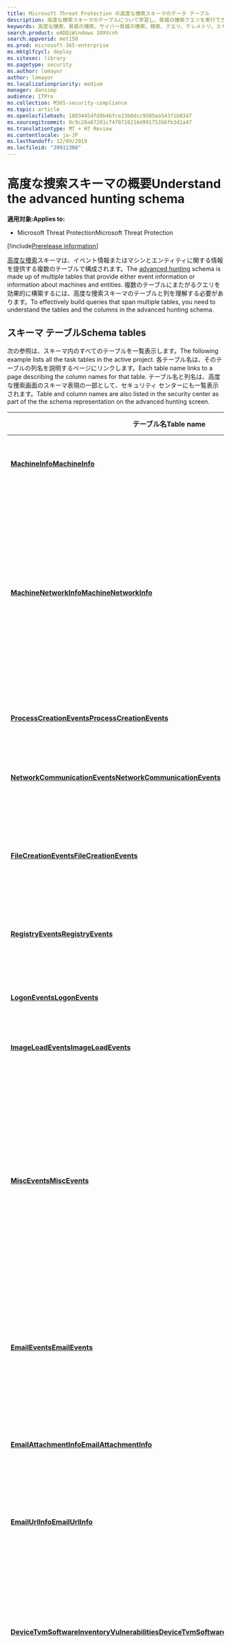 ```yaml
---
title: Microsoft Threat Protection の高度な捜索スキーマのデータ テーブル
description: 高度な捜索スキーマのテーブルについて学習し、脅威の捜索クエリを実行できるデータを理解します。
keywords: 高度な捜索、脅威の捜索、サイバー脅威の捜索、検索、クエリ、テレメトリ、スキーマ リファレンス、kusto、テーブル、データ
search.product: eADQiWindows 10XVcnh
search.appverid: met150
ms.prod: microsoft-365-enterprise
ms.mktglfcycl: deploy
ms.sitesec: library
ms.pagetype: security
ms.author: lomayor
author: lomayor
ms.localizationpriority: medium
manager: dansimp
audience: ITPro
ms.collection: M365-security-compliance
ms.topic: article
ms.openlocfilehash: 1803445dfd9b46fce23b0dcc9585ea543f1b0347
ms.sourcegitcommit: 0c9c28a87201c7470716216d99175356fb3d1a47
ms.translationtype: MT + HT Review
ms.contentlocale: ja-JP
ms.lasthandoff: 12/09/2019
ms.locfileid: "39911308"
---
```

# <a name="understand-the-advanced-hunting-schema"></a><span data-ttu-id="1f846-104">高度な捜索スキーマの概要</span><span class="sxs-lookup"><span data-stu-id="1f846-104">Understand the advanced hunting schema</span></span>

<span data-ttu-id="1f846-105">**適用対象:**</span><span class="sxs-lookup"><span data-stu-id="1f846-105">**Applies to:**</span></span>
- <span data-ttu-id="1f846-106">Microsoft Threat Protection</span><span class="sxs-lookup"><span data-stu-id="1f846-106">Microsoft Threat Protection</span></span>

[!include[Prerelease information](prerelease.md)]

<span data-ttu-id="1f846-107">[高度な捜索](advanced-hunting-overview.md)スキーマは、イベント情報またはマシンとエンティティに関する情報を提供する複数のテーブルで構成されます。</span><span class="sxs-lookup"><span data-stu-id="1f846-107">The [advanced hunting](advanced-hunting-overview.md) schema is made up of multiple tables that provide either event information or information about machines and entities.</span></span> <span data-ttu-id="1f846-108">複数のテーブルにまたがるクエリを効果的に構築するには、高度な捜索スキーマのテーブルと列を理解する必要があります。</span><span class="sxs-lookup"><span data-stu-id="1f846-108">To effectively build queries that span multiple tables, you need to understand the tables and the columns in the advanced hunting schema.</span></span>

## <a name="schema-tables"></a><span data-ttu-id="1f846-109">スキーマ テーブル</span><span class="sxs-lookup"><span data-stu-id="1f846-109">Schema tables</span></span>

<span data-ttu-id="1f846-110">次の参照は、スキーマ内のすべてのテーブルを一覧表示します。</span><span class="sxs-lookup"><span data-stu-id="1f846-110">The following example lists all the task tables in the active project.</span></span> <span data-ttu-id="1f846-111">各テーブル名は、そのテーブルの列名を説明するページにリンクします。</span><span class="sxs-lookup"><span data-stu-id="1f846-111">Each table name links to a page describing the column names for that table.</span></span> <span data-ttu-id="1f846-112">テーブル名と列名は、高度な捜索画面のスキーマ表現の一部として、セキュリティ センターにも一覧表示されます。</span><span class="sxs-lookup"><span data-stu-id="1f846-112">Table and column names are also listed in the security center as part of the the schema representation on the advanced hunting screen.</span></span>

| <span data-ttu-id="1f846-113">テーブル名</span><span class="sxs-lookup"><span data-stu-id="1f846-113">Table name</span></span> | <span data-ttu-id="1f846-114">説明</span><span class="sxs-lookup"><span data-stu-id="1f846-114">Description</span></span> |
|------------|-------------|
| <span data-ttu-id="1f846-115">**[MachineInfo](advanced-hunting-machineinfo-table.md)**</span><span class="sxs-lookup"><span data-stu-id="1f846-115">**[MachineInfo](advanced-hunting-machineinfo-table.md)**</span></span> | <span data-ttu-id="1f846-116">OS 情報を含むマシン情報</span><span class="sxs-lookup"><span data-stu-id="1f846-116">Machine information, including OS information</span></span> |
| <span data-ttu-id="1f846-117">**[MachineNetworkInfo](advanced-hunting-machinenetworkinfo-table.md)**</span><span class="sxs-lookup"><span data-stu-id="1f846-117">**[MachineNetworkInfo](advanced-hunting-machinenetworkinfo-table.md)**</span></span> | <span data-ttu-id="1f846-118">アダプタ、IP アドレス、MAC アドレス、および接続されたネットワークとドメインを含むマシンのネットワーク プロパティ</span><span class="sxs-lookup"><span data-stu-id="1f846-118">Network properties of machines, including adapters, IP and MAC addresses, as well as connected networks and domains</span></span> |
| <span data-ttu-id="1f846-119">**[ProcessCreationEvents](advanced-hunting-processcreationevents-table.md)**</span><span class="sxs-lookup"><span data-stu-id="1f846-119">**[ProcessCreationEvents](advanced-hunting-processcreationevents-table.md)**</span></span> | <span data-ttu-id="1f846-120">プロセスの作成と関連イベント</span><span class="sxs-lookup"><span data-stu-id="1f846-120">Process creation and related events</span></span> |
| <span data-ttu-id="1f846-121">**[NetworkCommunicationEvents](advanced-hunting-networkcommunicationevents-table.md)**</span><span class="sxs-lookup"><span data-stu-id="1f846-121">**[NetworkCommunicationEvents](advanced-hunting-networkcommunicationevents-table.md)**</span></span> | <span data-ttu-id="1f846-122">ネットワーク接続と関連イベント</span><span class="sxs-lookup"><span data-stu-id="1f846-122">Network connection and related events</span></span> |
| <span data-ttu-id="1f846-123">**[FileCreationEvents](advanced-hunting-filecreationevents-table.md)**</span><span class="sxs-lookup"><span data-stu-id="1f846-123">**[FileCreationEvents](advanced-hunting-filecreationevents-table.md)**</span></span> | <span data-ttu-id="1f846-124">ファイルの作成、変更、およびその他のファイル システム イベント</span><span class="sxs-lookup"><span data-stu-id="1f846-124">File creation, modification, and other file system events</span></span> |
| <span data-ttu-id="1f846-125">**[RegistryEvents](advanced-hunting-registryevents-table.md)**</span><span class="sxs-lookup"><span data-stu-id="1f846-125">**[RegistryEvents](advanced-hunting-registryevents-table.md)**</span></span> | <span data-ttu-id="1f846-126">レジストリ エントリの作成と変更</span><span class="sxs-lookup"><span data-stu-id="1f846-126">Creation and modification of registry entries</span></span> |
| <span data-ttu-id="1f846-127">**[LogonEvents](advanced-hunting-logonevents-table.md)**</span><span class="sxs-lookup"><span data-stu-id="1f846-127">**[LogonEvents](advanced-hunting-logonevents-table.md)**</span></span> | <span data-ttu-id="1f846-128">サインインとその他の認証イベント</span><span class="sxs-lookup"><span data-stu-id="1f846-128">Sign-ins and other authentication events</span></span> |
| <span data-ttu-id="1f846-129">**[ImageLoadEvents](advanced-hunting-imageloadevents-table.md)**</span><span class="sxs-lookup"><span data-stu-id="1f846-129">**[ImageLoadEvents](advanced-hunting-imageloadevents-table.md)**</span></span> | <span data-ttu-id="1f846-130">DLL の読み込みイベント</span><span class="sxs-lookup"><span data-stu-id="1f846-130">DLL loading events</span></span> |
| <span data-ttu-id="1f846-131">**[MiscEvents](advanced-hunting-miscevents-table.md)**</span><span class="sxs-lookup"><span data-stu-id="1f846-131">**[MiscEvents](advanced-hunting-miscevents-table.md)**</span></span> | <span data-ttu-id="1f846-132">Windows Defender ウイルス対策や Exploit Protection などのセキュリティ制御によりトリガーされたイベントを含むさまざまな種類のイベント </span><span class="sxs-lookup"><span data-stu-id="1f846-132">Multiple event types, including events triggered by security controls such as Windows Defender Antivirus and exploit protection</span></span> |
| <span data-ttu-id="1f846-133">**[EmailEvents](advanced-hunting-emailevents-table.md)**</span><span class="sxs-lookup"><span data-stu-id="1f846-133">**[EmailEvents](advanced-hunting-emailevents-table.md)**</span></span> | <span data-ttu-id="1f846-134">メール配信やブロック イベントを含む Office 365 のメール イベント</span><span class="sxs-lookup"><span data-stu-id="1f846-134">Office 365 email events, including email delivery and blocking events</span></span> |
| <span data-ttu-id="1f846-135">**[EmailAttachmentInfo](advanced-hunting-emailattachmentinfo-table.md)**</span><span class="sxs-lookup"><span data-stu-id="1f846-135">**[EmailAttachmentInfo](advanced-hunting-emailattachmentinfo-table.md)**</span></span> | <span data-ttu-id="1f846-136">Office 365 メールに添付されたファイルに関する情報</span><span class="sxs-lookup"><span data-stu-id="1f846-136">Information about files attached to Office 365 emails</span></span> |
| <span data-ttu-id="1f846-137">**[EmailUrlInfo](advanced-hunting-emailurlinfo-table.md)**</span><span class="sxs-lookup"><span data-stu-id="1f846-137">**[EmailUrlInfo](advanced-hunting-emailurlinfo-table.md)**</span></span> | <span data-ttu-id="1f846-138">Office 365 メールの URL に関する情報</span><span class="sxs-lookup"><span data-stu-id="1f846-138">Information about URLs on Office 365 emails</span></span> |
| <span data-ttu-id="1f846-139">**[DeviceTvmSoftwareInventoryVulnerabilities](advanced-hunting-tvm-softwareinventory-table.md)**</span><span class="sxs-lookup"><span data-stu-id="1f846-139">**[DeviceTvmSoftwareInventoryVulnerabilities](advanced-hunting-tvm-softwareinventory-table.md)**</span></span> | <span data-ttu-id="1f846-140">デバイス上のソフトウェアのインベントリ、およびこれらのソフトウェア製品の既知の脆弱性</span><span class="sxs-lookup"><span data-stu-id="1f846-140">Inventory of software on devices as well as any known vulnerabilities in these software products</span></span> |
| <span data-ttu-id="1f846-141">**[DeviceTvmSoftwareVulnerabilitiesKB](advanced-hunting-tvm-softwarevulnerability-table.md)**</span><span class="sxs-lookup"><span data-stu-id="1f846-141">**[DeviceTvmSoftwareVulnerabilitiesKB](advanced-hunting-tvm-softwarevulnerability-table.md)**</span></span> | <span data-ttu-id="1f846-142">悪用コードが公開されているかどうかなど、公開されている脆弱性のサポート技術情報</span><span class="sxs-lookup"><span data-stu-id="1f846-142">Knowledge base of publicly disclosed vulnerabilities, including whether exploit code is publicly available</span></span> |
| <span data-ttu-id="1f846-143">**[DeviceTvmSecureConfigurationAssessment](advanced-hunting-tvm-configassessment-table.md)**</span><span class="sxs-lookup"><span data-stu-id="1f846-143">**[DeviceTvmSecureConfigurationAssessment](advanced-hunting-tvm-configassessment-table.md)**</span></span> | <span data-ttu-id="1f846-144">デバイス上のさまざまなセキュリティ構成の状態を示す脅威および脆弱性管理の評価イベント</span><span class="sxs-lookup"><span data-stu-id="1f846-144">Threat & Vulnerability Management assessment events, indicating the status of various security configurations on devices</span></span> |
| <span data-ttu-id="1f846-145">**[DeviceTvmSecureConfigurationAssessmentKB](advanced-hunting-tvm-secureconfigkb-table.md)**</span><span class="sxs-lookup"><span data-stu-id="1f846-145">**[DeviceTvmSecureConfigurationAssessmentKB](advanced-hunting-tvm-secureconfigkb-table.md)**</span></span> | <span data-ttu-id="1f846-146">脅威および脆弱性管理によってデバイスを評価するために使用されるさまざまなセキュリティ構成に関するサポート技術情報 (さまざまな標準およびベンチマークへのマッピングを含む)　</span><span class="sxs-lookup"><span data-stu-id="1f846-146">Knowledge base of various security configurations used by Threat & Vulnerability Management to assess devices; includes mappings to various standards and benchmarks</span></span>  |

## <a name="related-topics"></a><span data-ttu-id="1f846-147">関連項目</span><span class="sxs-lookup"><span data-stu-id="1f846-147">Related topics</span></span>
- [<span data-ttu-id="1f846-148">積極的に脅威を捜索する</span><span class="sxs-lookup"><span data-stu-id="1f846-148">Proactively hunt for threats</span></span>](advanced-hunting-overview.md)
- [<span data-ttu-id="1f846-149">クエリ言語の説明</span><span class="sxs-lookup"><span data-stu-id="1f846-149">Learn the query language</span></span>](advanced-hunting-query-language.md)
- [<span data-ttu-id="1f846-150">共有クエリを使用する</span><span class="sxs-lookup"><span data-stu-id="1f846-150">Use shared queries</span></span>](advanced-hunting-shared-queries.md)
- [<span data-ttu-id="1f846-151">デバイスとメール全体で脅威を捜索する</span><span class="sxs-lookup"><span data-stu-id="1f846-151">Hunt for threats across devices and emails</span></span>](advanced-hunting-query-emails-devices.md)
- [<span data-ttu-id="1f846-152">クエリのベスト プラクティスを適用する</span><span class="sxs-lookup"><span data-stu-id="1f846-152">Apply query best practices</span></span>](advanced-hunting-best-practices.md)
